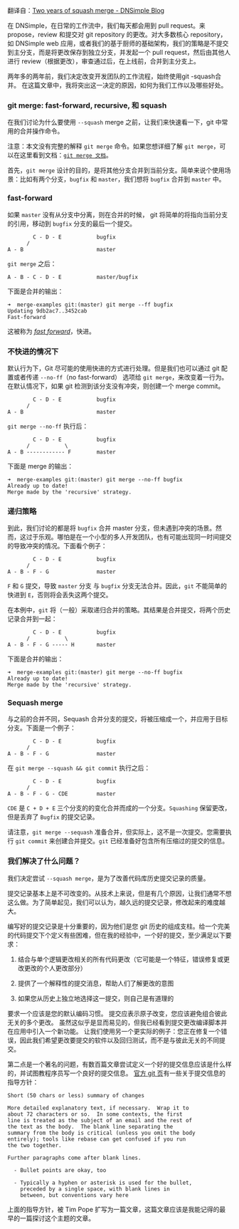 翻译自：[Two years of squash merge - DNSimple Blog](https://blog.dnsimple.com/2019/01/two-years-of-squash-merge/            )



在 DNSimple，在日常的工作流中，我们每天都会用到 pull request。来 propose，review 和提交对 git repository 的更改。对大多数核心 repository，如 DNSimple web 应用，或者我们的基于厨师的基础架构，我们的策略是不提交到主分支，而是将更改保存到独立分支，并发起一个 pull request，然后由其他人进行 review（根据更改），审查通过后，在上线前，合并到主分支上。



两年多的两年前，我们决定改变开发团队的工作流程，始终使用git -squash合并。 在这篇文章中，我将突出这一决定的原因，如何为我们工作以及哪些好处。



### git merge: fast-forward, recursive, 和 squash



在我们讨论为什么要使用 `--squash` merge 之前，让我们来快速看一下，git 中常用的合并操作命令。



注意：本文没有完整的解释 `git merge` 命令。如果您想详细了解 `git merge`，可以在这里看到文档：[`git merge 文档`](https://git-scm.com/docs/git-merge)。



首先，`git merge` 设计的目的，是将其他分支合并到当前分支。简单来说个使用场景：比如有两个分支，`bugfix` 和 `master`，我们想将 `bugfix` 合并到 `master` 中。



### fast-forward



如果 `master` 没有从分支中分离，则在合并的时候， git 将简单的将指向当前分支的引用，移动到 `bugfix` 分支的最后一个提交。



```
        C - D - E           bugfix
      /
A - B                       master
```



`git merge` 之后：



```
A - B - C - D - E           master/bugfix
```



下面是合并的输出：



```
➜  merge-examples git:(master) git merge --ff bugfix
Updating 9db2ac7..3452cab
Fast-forward
```



这被称为 [*fast forward*](https://git-scm.com/book/en/v2/Git-Branching-Basic-Branching-and-Merging)，快进。



### 不快进的情况下



默认行为下，Git 尽可能的使用快进的方式进行处理。但是我们也可以通过 git 配置或者传递 `--no-ff`（no fast-forward） 选项给 `git merge`，来改变着一行为。在默认情况下，如果 git 检测到该分支没有冲突，则创建一个 merge commit。



```
        C - D - E           bugfix
      /
A - B                       master
```



`git merge --no-ff` 执行后：



```
        C - D - E           bugfix
      /           \
A - B ------------ F        master
```



下面是 merge 的输出：

```
➜  merge-examples git:(master) git merge --no-ff bugfix
Already up to date!
Merge made by the 'recursive' strategy.
```



### 递归策略



到此，我们讨论的都是将 `bugfix` 合并 master 分支，但未遇到冲突的场景。然而，这过于乐观。哪怕是在一个小型的多人开发团队，也有可能出现同一时间提交的导致冲突的情况。下面看个例子：



```
        C - D - E           bugfix
      /
A - B - F - G               master
```



`F` 和 `G` 提交，导致 `master` 分支 与 `bugfix` 分支无法合并。因此，`git` 不能简单的快进到 `E`，否则将会丢失这两个提交。



在本例中，`git` 将（一般）采取递归合并的策略。其结果是合并提交，将两个历史记录合并到一起：



```
        C - D - E           bugfix
      /           \
A - B - F - G ----- H       master
```



下面是合并的输出：



```
➜  merge-examples git:(master) git merge --no-ff bugfix
Already up to date!
Merge made by the 'recursive' strategy.
```



### Sequash merge



与之前的合并不同，Sequash 合并分支的提交，将被压缩成一个，并应用于目标分支。下面是一个例子：

```
        C - D - E           bugfix
      /
A - B - F - G               master
```



在 `git merge --squash && git commit` 执行之后：

```
        C - D - E           bugfix
      /
A - B - F - G - CDE         master
```



`CDE` 是 `C + D + E` 三个分支的的变化合并而成的一个分支。`Squashing` 保留更改，但是丢弃了 `Bugfix` 的提交记录。



请注意，`git merge --sequash` 准备合并，但实际上，这不是一次提交。您需要执行 `git commit` 来创建合并提交。`git` 已经准备好包含所有压缩过的提交的信息。



### 我们解决了什么问题？



我们决定尝试 `--squash merge`，是为了改善代码库历史提交记录的质量。



提交记录基本上是不可改变的。从技术上来说，但是有几个原因，让我们通常不想这么做。为了简单起见，我们可以认为，越久远的提交记录，修改起来的难度越大。



编写好的提交记录是十分重要的，因为他们是您 git 历史的组成支柱。给一个完美的代码提交下个定义有些困难，但在我的经验中，一个好的提交，至少满足以下要求：



1. 结合与单个逻辑更改相关的所有代码更改（它可能是一个特征，错误修复或更改更改的个人更改部分）

2. 提供了一个解释性的提交消息，帮助人们了解更改的意图

3. 如果您从历史上独立地选择这一提交，则自己是有道理的



要求一个应该是您的默认编码习惯。 提交应表示原子改变，您应该避免组合彼此无关的多个更改。 虽然这似乎是显而易见的，但我已经看到提交更改编译脚本并在应用中引入一个新功能。 让我们使用另一个更实际的例子：您正在修复一个错误，因此我们希望更改要提交的软件以及回归测试，而不是与彼此无关的不同提交。



第二点是一个著名的问题，有数百篇文章尝试定义一个好的提交信息应该是什么样的，并试图教程序员写一个良好的提交信息。 [官方 git 页](https://git-scm.com/book/en/v2/Distributed-Git-Contributing-to-a-Project)有一些关于提交信息的指导方针：



```
Short (50 chars or less) summary of changes

More detailed explanatory text, if necessary.  Wrap it to
about 72 characters or so.  In some contexts, the first
line is treated as the subject of an email and the rest of
the text as the body.  The blank line separating the
summary from the body is critical (unless you omit the body
entirely); tools like rebase can get confused if you run
the two together.

Further paragraphs come after blank lines.

  - Bullet points are okay, too

  - Typically a hyphen or asterisk is used for the bullet,
    preceded by a single space, with blank lines in
    between, but conventions vary here
```



上面的指导方针，被 Tim Pope 扩写为一篇文章，这篇文章应该是我能记得的最早的一篇探讨这个主题的文章。

